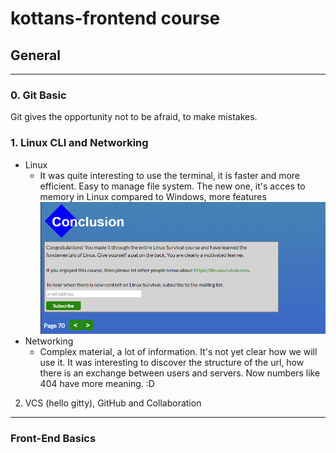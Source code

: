# kottans-frontend course

## General
------------
### 0. Git Basic

Git gives  the opportunity not to be afraid, to make mistakes.

### 1. Linux CLI and Networking
- Linux
    - It was quite interesting to use the terminal, it is faster and more efficient.
    Easy to manage file system. The new one, it's acces to memory in Linux compared 
    to Windows, more features
    ![Screenshot lesson 1](task_linux_cli/linux_surv.png)
- Networking
    - Complex material, a lot of information. It's not yet clear how we will use it.
    It was interesting to discover the structure of the url, how there is an exchange
    between users and servers. Now numbers like 404 have more meaning. :D

2. VCS (hello gitty), GitHub and Collaboration


------------

### Front-End Basics